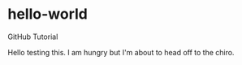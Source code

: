 # hello-world
GitHub Tutorial

Hello testing this. I am hungry but I'm about to head off to the chiro.
